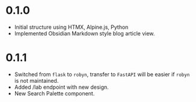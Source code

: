 # 0.1.0

- Initial structure using HTMX, Alpine.js, Python
- Implemented Obsidian Markdown style blog article view.

# 0.1.1

- Switched from `flask` to `robyn`, transfer to `FastAPI` will be easier if `robyn` is not maintained.
- Added /lab endpoint with new design.
- New Search Palette component.